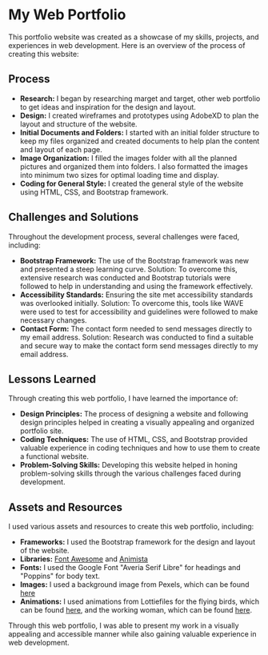 # My Web Portfolio
This portfolio website was created as a showcase of my skills, projects, and experiences in web development. Here is an overview of the process of creating this website:

## Process
- **Research:** I began by researching marget and target, other web portfolio to get ideas and inspiration for the design and layout.
- **Design:** I created wireframes and prototypes using AdobeXD to plan the layout and structure of the website.
- **Initial Documents and Folders:** I started with an initial folder structure to keep my files organized and created documents to help plan the content and layout of each page.
- **Image Organization:** I filled the images folder with all the planned pictures and organized them into folders. I also formatted the images into minimum two sizes for optimal loading time and display.
- **Coding for General Style:** I created the general style of the website using HTML, CSS, and Bootstrap framework.

## Challenges and Solutions
Throughout the development process, several challenges were faced, including:

- **Bootstrap Framework:** The use of the Bootstrap framework was new and presented a steep learning curve. Solution: To overcome this, extensive research was conducted and Bootstrap tutorials were followed to help in understanding and using the framework effectively.
- **Accessibility Standards:** Ensuring the site met accessibility standards was overlooked initially. Solution: To overcome this, tools like WAVE were used to test for accessibility and guidelines were followed to make necessary changes.
- **Contact Form:** The contact form needed to send messages directly to my email address. Solution: Research was conducted to find a suitable and secure way to make the contact form send messages directly to my email address.

## Lessons Learned
Through creating this web portfolio, I have learned the importance of:

- **Design Principles:** The process of designing a website and following design principles helped in creating a visually appealing and organized portfolio site.
- **Coding Techniques:** The use of HTML, CSS, and Bootstrap provided valuable experience in coding techniques and how to use them to create a functional website.
- **Problem-Solving Skills:** Developing this website helped in honing problem-solving skills through the various challenges faced during development.

## Assets and Resources
I used various assets and resources to create this web portfolio, including:

- **Frameworks:** I used the Bootstrap framework for the design and layout of the website.
- **Libraries:** [Font Awesome](https://fontawesome.com/) and [Animista](https://animista.net/)
- **Fonts:** I used the Google Font "Averia Serif Libre" for headings and "Poppins" for body text.
- **Images:** I used a background image from Pexels, which can be found [here](https://www.pexels.com/photo/a-cloudy-sky-6662557/)
- **Animations:** I used animations from Lottiefiles for the flying birds, which can be found [here](https://lottiefiles.com/124864-flying-bird), and the working woman, which can be found [here](https://lottiefiles.com/122259-working-woman).

Through this web portfolio, I was able to present my work in a visually appealing and accessible manner while also gaining valuable experience in web development.

